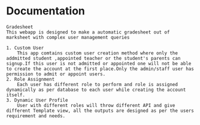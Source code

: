 
# Documentation

    Gradesheet
    This webapp is designed to make a automatic gradesheet out of marksheet with complex user management queries

    1. Custom User
        This app comtains custom user creation method where only the addmitted student ,appointed teacher or the student's parents can signup.If this user is not admitted or appointed one will not be able to create the account at the first place.Only the admin/staff user has permission to admit or appoint users.
    2. Role Assignment
        Each user has different role to perform and role is assigned dynamically as per database to each user while creating the account itself.
    3. Dynamic User Profile
        User with different roles will throw different API and give different Template view, all the outputs are designed as per the users requirement and needs.
